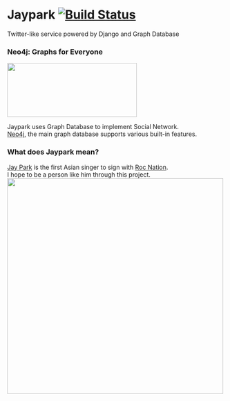 # Jaypark [![Build Status](https://travis-ci.com/sinwoobang/jaypark.svg?token=s64m3rayQnZ6TWPqxtrG&branch=master)](https://travis-ci.com/sinwoobang/jaypark)
Twitter-like service powered by Django and Graph Database

### Neo4j: Graphs for Everyone
<img src="https://go.neo4j.com/rs/710-RRC-335/images/neo4j_logo.png?_ga=2.73466580.718215210.1555340602-745702593.1554483956" width="300" height="125"><br>

Jaypark uses Graph Database to implement Social Network.<br>
[Neo4j](https://github.com/neo4j/neo4j), the main graph database supports various built-in features.

### What does Jaypark mean?
[Jay Park](https://rocnation.com/jay-park/) is the first Asian singer to sign with [Roc Nation](https://rocnation.com/).<br>
I hope to be a person like him through this project.
<br><img src="https://www.allkpop.com/upload/2018/05/af_org/28173717/Jay-Park.jpg" width="500">
